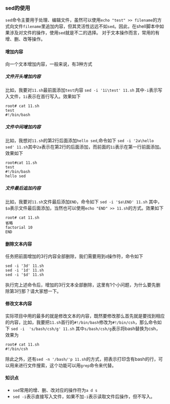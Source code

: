 ### sed的使用
`sed`命令主要用于处理、编辑文件，虽然可以使用`echo "test" >> filename`的方式向文件`filename`里追加内容，但其灵活性远远不如`sed`。因此，在shell脚本中如果涉及对文件的操作，使用`sed`就是不二的选择。
对于文本操作而言，常用的有增、删、改等操作。
#### 增加内容
向一个文本增加内容，一般来说，有3种方式
##### 文件开头增加内容
比如，我要对`11.sh`最前面添加`test`内容
`sed -i '1i\test' 11.sh` 其中`-i`表示写入文件，`1i`表示在首行写入。效果如下
``` shell
root# cat 11.sh
test
#!/bin/bash
```
##### 文件中间增加内容
比如，我想对`11.sh`的第2行后面添加`hello sed`,命令如下
`sed -i '2a\hello sed' 11.sh`其中`2a`表示在第2行的后面添加，而前面的`1i`表示在第一行前面添加。效果如下
``` shell
root#cat 11.sh
test
#!/bin/bash
hello sed
```
##### 文件最后追加内容
比如，我要对`11.sh`文件最后添加`END`，命令如下
`sed -i '$a\END' 11.sh` 其中，`$a`表示文件最后面添加，当然也可以使用`echo "END" >> 11.sh`的方式。效果如下
``` shell
root# cat 11.sh
省略
factorial 10
END
```
#### 删除文本内容
任务把前面增加的3行内容全部删除，我们需要用到`d`操作符，命令如下
``` shell
sed -i '3d' 11.sh
sed -i '1d' 11.sh
sed -i '$d' 11.sh
```
执行完上述命令后，增加的3行文本全部删除，这里有1个小问题，为什么要先删除第3行那？请大家想一下。
#### 修改文本内容
实际项目中用的最多的就是修改文本的内容，既然要修改那么首先就是要找到相应的内容，比如，我要把`11.sh`首行的`#!/bin/bash`修改为`#!/bin/csh`，那么命令如下
`sed -i  's/bash/csh/g' 11.sh` 其中`s/bash/csh/g`表示将bash替换为csh，效果为
``` shell
root# cat 11.sh
#!/bin/csh
```
除此之外，还有`sed -n '/bash/'p 11.sh`的方式，把表示打印含有bash的行，可以用来进行文件搜索，这个功能可以用`grep`命令来代替。

#### 知识点
* `sed`常用的增、删、改对应的操作符为`a d s`
* `sed -i`表示直接写入文件，如果不加`-i`表示读取文件后操作，但不写入。




